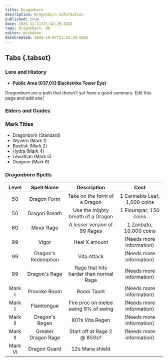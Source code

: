 ```yaml
---
title: Dragonborn
description: Dragonborn information
published: true
date: 2020-11-11T21:42:29.516Z
tags: dragonborn, db
editor: markdown
dateCreated: 2020-10-07T21:32:29.500Z
---
```


## Tabs {.tabset}
### Lore and History
 - **Public Area (037,013 Blackstrike Tower Eye)**
 
 Dragonborn are a path that doesn't yet have a good summary. Edit this page and add one!
### Elders and Guides
### Mark Titles
 - Dragonborn (Standard)
 - Wyvern (Mark 1)
 - Basilisk (Mark 2)
 - Hydra (Mark 4)
 - Leviathan (Mark 5)
 - Dragoon (Mark 6)
### Dragonborn Spells
| Level | Spell Name | Description | Cost |
| :---: | :---: | :---: | :---: |
| 50 | Dragon Form | Take on the form of a Dragon | 1 Cannabis Leaf, 1,000 coins | 
| 50 | Dragon Breath | Use the mighty breath of a Dragon | 1 Flourspar, 150 coins | 
| 60 | Minor Rage | A lesser version of 99 Rages | 1 Zanbato, 10,000 coins |
| 99 | Vigor | Heal X amount | (Needs more information) | 
| 99 | Dragon's Redemption | Vita Attack | (Needs more information) |
| 99 | Dragon's Rage | Rage that hits harder than normal Rage | (Needs more information) |
| Mark I | Provoke Room | Room Taunt | (Needs more information) |
| Mark I | Flamtongue | Fire proc on melee swing 8% of swing | (Needs more information) |
| Mark II | Dragon's Regen | 80?s Vita Regen | (Needs more information) |
| Mark II | Greater Dragon Rage | Start off at Rage 2 @ 850s?| (Needs more information) |
| Mark VI | Dragon Guard | 12s Mana shield |
 
 